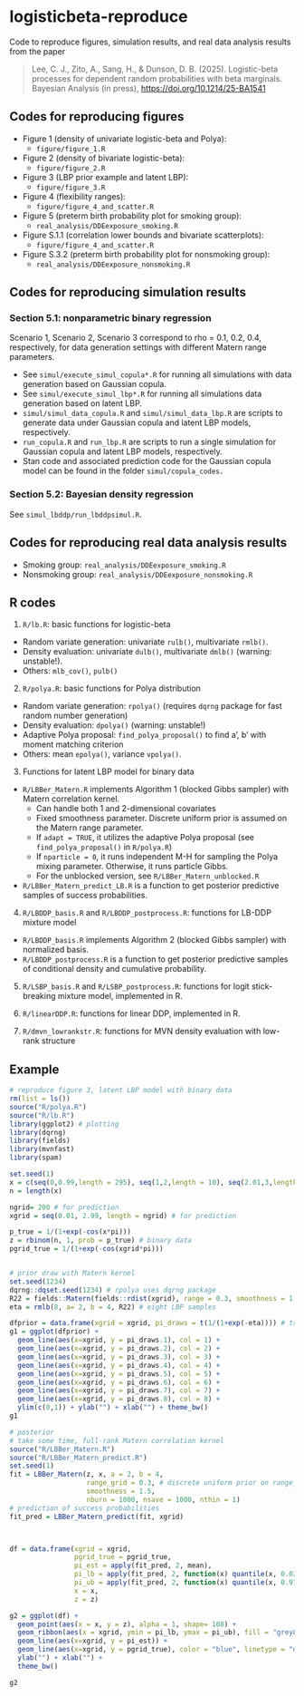 # logisticbeta-reproduce

Code to reproduce figures, simulation results, and real data analysis results from the paper 

> Lee, C. J., Zito, A., Sang, H., & Dunson, D. B. (2025). Logistic-beta processes for dependent random probabilities with beta marginals. Bayesian Analysis (in press), https://doi.org/10.1214/25-BA1541


## Codes for reproducing figures

* Figure 1 (density of univariate logistic-beta and Polya):
  - `figure/figure_1.R`
* Figure 2 (density of bivariate logistic-beta):
  - `figure/figure_2.R`
* Figure 3 (LBP prior example and latent LBP):
  - `figure/figure_3.R`
* Figure 4 (flexibility ranges):
  - `figure/figure_4_and_scatter.R`
* Figure 5 (preterm birth probability plot for smoking group): 
  - `real_analysis/DDEexposure_smoking.R`
* Figure S.1.1 (correlation lower bounds and bivariate
  scatterplots): 
  - `figure/figure_4_and_scatter.R`
* Figure S.3.2 (preterm birth probability plot for nonsmoking group):
  - `real_analysis/DDEexposure_nonsmoking.R`

## Codes for reproducing simulation results

### Section 5.1: nonparametric binary regression

Scenario 1, Scenario 2, Scenario 3 correspond to rho = 0.1, 0.2, 0.4, respectively, for data generation settings with different Matern range parameters.

- See `simul/execute_simul_copula*.R` for running all simulations with data generation based on Gaussian copula.
- See `simul/execute_simul_lbp*.R` for running all simulations data generation based on latent LBP.
- `simul/simul_data_copula.R` and `simul/simul_data_lbp.R` are scripts to generate data under Gaussian copula and latent LBP models, respectively.
- `run_copula.R` and `run_lbp.R` are scripts to run a single simulation for Gaussian copula and latent LBP models, respectively.
- Stan code and associated prediction code for the Gaussian copula model can be found in the folder `simul/copula_codes.`

### Section 5.2: Bayesian density regression

See `simul_lbddp/run_lbddpsimul.R`.

## Codes for reproducing real data analysis results

- Smoking group: `real_analysis/DDEexposure_smoking.R`
- Nonsmoking group: `real_analysis/DDEexposure_nonsmoking.R`

## R codes

1.  `R/lb.R`: basic functions for logistic-beta

- Random variate generation: univariate `rulb()`, multivariate `rmlb()`.
- Density evaluation: univariate `dulb()`, multivariate `dmlb()` (warning: unstable!).
- Others: `mlb_cov()`, `pulb()`

2.  `R/polya.R`: basic functions for Polya distribution

- Random variate generation: `rpolya()` (requires `dqrng` package for fast random number generation)
- Density evaluation: `dpolya()` (warning: unstable!)
- Adaptive Polya proposal: `find_polya_proposal()` to find a’, b’ with moment matching criterion
- Others: mean `epolya()`, variance `vpolya()`.

3. Functions for latent LBP model for binary data

- `R/LBBer_Matern.R` implements Algorithm 1 (blocked Gibbs sampler) with Matern correlation kernel.
   * Can handle both 1 and 2-dimensional covariates
   * Fixed smoothness parameter. Discrete uniform prior is assumed on the Matern range parameter.
   * If `adapt = TRUE`, it utilizes the adaptive Polya proposal (see `find_polya_proposal()` in `R/polya.R`)
   * If `nparticle = 0`, it runs independent M-H for sampling the Polya mixing parameter. Otherwise, it runs particle Gibbs. 
   * For the unblocked version, see `R/LBBer_Matern_unblocked.R`
- `R/LBBer_Matern_predict_LB.R` is a function to get posterior predictive samples of success probabilities.

4. `R/LBDDP_basis.R` and `R/LBDDP_postprocess.R`: functions for LB-DDP mixture model

- `R/LBDDP_basis.R` implements Algorithm 2 (blocked Gibbs sampler) with normalized basis.
- `R/LBDDP_postprocess.R` is a function to get posterior predictive samples of conditional density and cumulative probability.

5.  `R/LSBP_basis.R` and `R/LSBP_postprocess.R`: functions for logit stick-breaking mixture model, implemented in R.

6. `R/linearDDP.R`: functions for linear DDP, implemented in R.
    
7. `R/dmvn_lowrankstr.R`: functions for MVN density evaluation with low-rank structure

## Example 

```R
# reproduce figure 3, latent LBP model with binary data
rm(list = ls())
source("R/polya.R")
source("R/lb.R")
library(ggplot2) # plotting
library(dqrng)
library(fields)
library(mvnfast)
library(spam)

set.seed(1)
x = c(seq(0,0.99,length = 295), seq(1,2,length = 10), seq(2.01,3,length = 295))
n = length(x)

ngrid= 200 # for prediction
xgrid = seq(0.01, 2.99, length = ngrid) # for prediction

p_true = 1/(1+exp(-cos(x*pi)))
z = rbinom(n, 1, prob = p_true) # binary data
pgrid_true = 1/(1+exp(-cos(xgrid*pi)))


# prior draw with Matern kernel
set.seed(1234)
dqrng::dqset.seed(1234) # rpolya uses dqrng package
R22 = fields::Matern(fields::rdist(xgrid), range = 0.3, smoothness = 1.5)
eta = rmlb(8, a= 2, b = 4, R22) # eight LBP samples

dfprior = data.frame(xgrid = xgrid, pi_draws = t(1/(1+exp(-eta)))) # transform to [0,1]
g1 = ggplot(dfprior) +
  geom_line(aes(x=xgrid, y = pi_draws.1), col = 1) +
  geom_line(aes(x=xgrid, y = pi_draws.2), col = 2) +
  geom_line(aes(x=xgrid, y = pi_draws.3), col = 3) +
  geom_line(aes(x=xgrid, y = pi_draws.4), col = 4) +
  geom_line(aes(x=xgrid, y = pi_draws.5), col = 5) +
  geom_line(aes(x=xgrid, y = pi_draws.6), col = 6) +
  geom_line(aes(x=xgrid, y = pi_draws.7), col = 7) +
  geom_line(aes(x=xgrid, y = pi_draws.8), col = 8) +
  ylim(c(0,1)) + ylab("") + xlab("") + theme_bw()
g1

# posterior
# take some time, full-rank Matern correlation kernel
source("R/LBBer_Matern.R")
source("R/LBBer_Matern_predict.R")
set.seed(1)
fit = LBBer_Matern(z, x, a = 2, b = 4, 
                   range_grid = 0.3, # discrete uniform prior on range_grid. Fixed if only one value is provided 
                   smoothness = 1.5, 
                   nburn = 1000, nsave = 1000, nthin = 1)
# prediction of success probabilities
fit_pred = LBBer_Matern_predict(fit, xgrid)



df = data.frame(xgrid = xgrid,
                pgrid_true = pgrid_true,
                pi_est = apply(fit_pred, 2, mean),
                pi_lb = apply(fit_pred, 2, function(x) quantile(x, 0.025)),
                pi_ub = apply(fit_pred, 2, function(x) quantile(x, 0.975)),
                x = x,
                z = z)

g2 = ggplot(df) +
  geom_point(aes(x = x, y = z), alpha = 1, shape= 108) +
  geom_ribbon(aes(x = xgrid, ymin = pi_lb, ymax = pi_ub), fill = "grey85") +
  geom_line(aes(x=xgrid, y = pi_est)) +
  geom_line(aes(x=xgrid, y = pgrid_true), color = "blue", linetype = "dashed")+
  ylab("") + xlab("") +
  theme_bw()

g2
```



